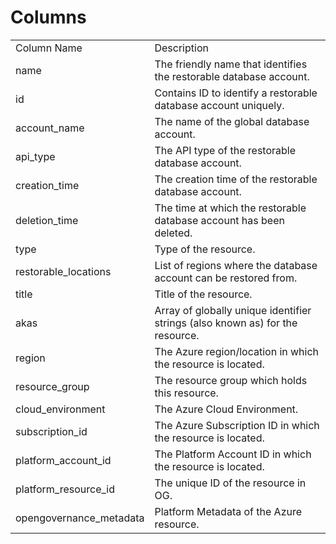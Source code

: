 # Columns  

<table>
	<tr><td>Column Name</td><td>Description</td></tr>
	<tr><td>name</td><td>The friendly name that identifies the restorable database account.</td></tr>
	<tr><td>id</td><td>Contains ID to identify a restorable database account uniquely.</td></tr>
	<tr><td>account_name</td><td>The name of the global database account.</td></tr>
	<tr><td>api_type</td><td>The API type of the restorable database account.</td></tr>
	<tr><td>creation_time</td><td>The creation time of the restorable database account.</td></tr>
	<tr><td>deletion_time</td><td>The time at which the restorable database account has been deleted.</td></tr>
	<tr><td>type</td><td>Type of the resource.</td></tr>
	<tr><td>restorable_locations</td><td>List of regions where the database account can be restored from.</td></tr>
	<tr><td>title</td><td>Title of the resource.</td></tr>
	<tr><td>akas</td><td>Array of globally unique identifier strings (also known as) for the resource.</td></tr>
	<tr><td>region</td><td>The Azure region/location in which the resource is located.</td></tr>
	<tr><td>resource_group</td><td>The resource group which holds this resource.</td></tr>
	<tr><td>cloud_environment</td><td>The Azure Cloud Environment.</td></tr>
	<tr><td>subscription_id</td><td>The Azure Subscription ID in which the resource is located.</td></tr>
	<tr><td>platform_account_id</td><td>The Platform Account ID in which the resource is located.</td></tr>
	<tr><td>platform_resource_id</td><td>The unique ID of the resource in OG.</td></tr>
	<tr><td>opengovernance_metadata</td><td>Platform Metadata of the Azure resource.</td></tr>
</table>